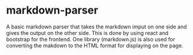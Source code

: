 # markdown-parser
 A basic markdown parser that takes the markdown imput on one side and gives the output on the other side. This is done by using react and bootstrap for the frontend. One library (markdown.js) is also used for converting the makdown to the HTML format for displaying on the page.
